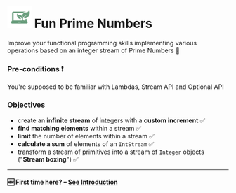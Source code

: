 # <img src="https://raw.githubusercontent.com/bobocode-projects/resources/master/image/logo_transparent_background.png" height=50/> Fun Prime Numbers 

Improve your functional programming skills implementing various operations based on an integer stream of Prime Numbers 💪

### Pre-conditions ❗
You're supposed to be familiar with Lambdas, Stream API and Optional API

### Objectives
* create an **infinite stream** of integers with a **custom increment** ✅
* **find matching elements** within a stream ✅
* **limit** the number of elements within a stream ✅
* **calculate a sum** of elements of an `IntStream` ✅
* transform a stream of primitives into a stream of `Integer` objects ("**Stream boxing**") ✅

---
#### 🆕 First time here? – [See Introduction](https://github.com/bobocode-projects/java-fundamentals-course/tree/main/0-0-intro#introduction)
